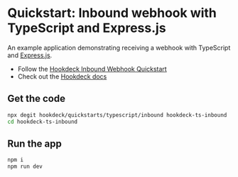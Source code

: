 # Quickstart: Inbound webhook with TypeScript and Express.js

An example application demonstrating receiving a webhook with TypeScript and
[Express.js](https://expressjs.com/).

- Follow the [Hookdeck Inbound Webhook Quickstart](https://hookdeck.com/docs/receive-webhooks?lang=js&ref=github-quickstarts)
- Check out the [Hookdeck docs](https://hookdeck.com/docs?ref=github-quickstarts)

## Get the code

```sh
npx degit hookdeck/quickstarts/typescript/inbound hookdeck-ts-inbound
cd hookdeck-ts-inbound
```

## Run the app

```sh
npm i
npm run dev
```
